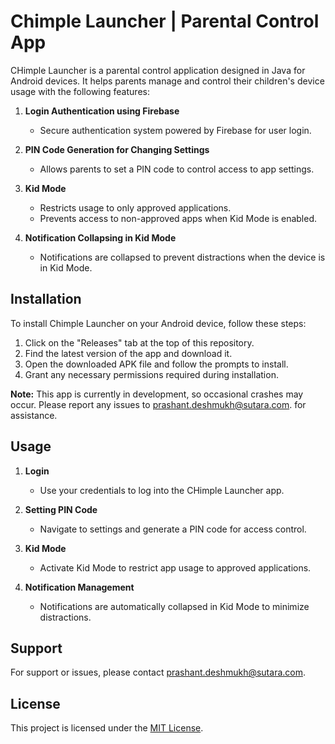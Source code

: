 # Chimple Launcher | Parental Control App

CHimple Launcher is a parental control application designed in Java for Android devices. It helps parents manage and control their children's device usage with the following features:

1. **Login Authentication using Firebase**
   - Secure authentication system powered by Firebase for user login.

2. **PIN Code Generation for Changing Settings**
   - Allows parents to set a PIN code to control access to app settings.

3. **Kid Mode**
   - Restricts usage to only approved applications.
   - Prevents access to non-approved apps when Kid Mode is enabled.

4. **Notification Collapsing in Kid Mode**
   - Notifications are collapsed to prevent distractions when the device is in Kid Mode.


## Installation

To install Chimple Launcher on your Android device, follow these steps:

1. Click on the "Releases" tab at the top of this repository.
2. Find the latest version of the app and download it.
3. Open the downloaded APK file and follow the prompts to install.
4. Grant any necessary permissions required during installation.

**Note:** This app is currently in development, so occasional crashes may occur. Please report any issues to [prashant.deshmukh@sutara.com](mailto:prashant.deshmukh@sutara.com). for assistance.



## Usage

1. **Login**
   - Use your credentials to log into the CHimple Launcher app.
   
2. **Setting PIN Code**
   - Navigate to settings and generate a PIN code for access control.

3. **Kid Mode**
   - Activate Kid Mode to restrict app usage to approved applications.
   
4. **Notification Management**
   - Notifications are automatically collapsed in Kid Mode to minimize distractions.

## Support

For support or issues, please contact [prashant.deshmukh@sutara.com](mailto:prashant.deshmukh@sutara.com).

## License

This project is licensed under the [MIT License](LICENSE).
